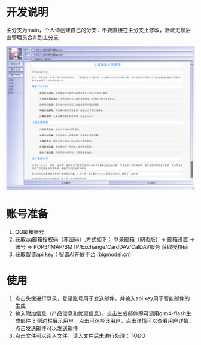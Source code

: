 # 开发说明
主分支为main，个人请创建自己的分支，不要直接在主分支上修改，验证无误后由管理员合并到主分支

![alt text](Snipast_main.png)

# 账号准备
1. QQ邮箱账号
2. 获取qq邮箱授权码（非密码）,方式如下：
登录邮箱（网页版）=> 邮箱设置 => 账号 => POP3/IMAP/SMTP/Exchange/CardDAV/CalDAV服务 获取授权码
3. 获取智谱api key：智谱AI开放平台 (bigmodel.cn)

# 使用
1. 点击头像进行登录，登录账号用于发送邮件，并输入api key用于智能邮件的生成
2. 输入附加信息（产品信息和优惠信息），点击生成邮件即可调用glm4-flash生成邮件
3.侧边栏展示用户，点击可选择该用户，点击详情可以查看用户详情，点击发送邮件可以发送邮件
4. 点击文件可以读入文件，读入文件后未进行处理：TODO

